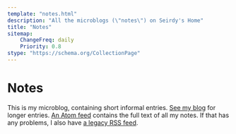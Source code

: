 ```yaml
---
template: "notes.html"
description: "All the microblogs (\"notes\") on Seirdy's Home"
title: "Notes"
sitemap:
    ChangeFreq: daily
    Priority: 0.8
stype: "https://schema.org/CollectionPage"
---
```

Notes
=====

This is my microblog, containing short informal entries. [See my blog](../posts/) for longer entries. [An Atom feed](./atom.xml) contains the full text of all my notes. If that has any problems, I also have [a legacy RSS feed](./index.xml).
